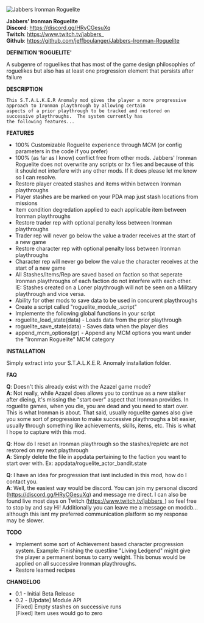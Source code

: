 
![Jabbers Ironman Roguelite](https://cdn.discordapp.com/attachments/415664512981794818/941835109521297448/Jabbers_Ironman_Roguelite.gif)  

**Jabbers' Ironman Roguelite**  
**Discord**: https://discord.gg/HRyCGesuXq  
**Twitch**: https://www.twitch.tv/jabbers_  
**Github**: https://github.com/jeffboulanger/Jabbers-Ironman-Roguelite  

**DEFINITION 'ROGUELITE'** 
 
A subgenre of roguelikes that has most of the game design philosophies of roguelikes but also has at least one progression element that persists after failure

**DESCRIPTION**

    This S.T.A.L.K.E.R Anomaly mod gives the player a more progressive approach to Ironman playthrough by allowing certain 
    aspects of a prior playthrough to be tracked and restored on successive playthroughs.  The system currently has 
    the following features...

**FEATURES**

- 100% Customizable Roguelite experience through MCM (or config parameters in the code if you prefer)
- 100% (as far as I know) conflict free from other mods.  Jabbers' Ironman Roguelite does not overwrite any scripts or ltx files and because of this it should not interfere with any other mods.   If it does please let me know so I can resolve.
- Restore player created stashes and items within between Ironman playthroughs
 - Player stashes are be marked on your PDA map just stash locations from missions
 - Item condition degredation applied to each applicable item between Ironman playthroughs
- Restore trader rep with optional penalty loss between Ironman playthroughs
 - Trader rep will never go below the value a trader receives at the start of a new game
- Restore character rep with optional penalty loss between Ironman playthroughs
 - Character rep will never go below the value the character receives at the start of a new game
- All Stashes/Items/Rep are saved based on faction so that seperate Ironman playthroughs of each faction do not interfere with each other.  IE: Stashes created on a Loner playthrough will not be seen on a Military playthrough and vice versa.
- Ability for other mods to save data to be used in concurent playthroughs
 - Create a script called "roguelite_module_<your module name>.script" 
 - Implemente the following global functions in your script
  - roguelite_load_state(data) - Loads data from the prior playthrough
  - roguelite_save_state(data) - Saves data when the player dies
  - append_mcm_options(gr) - Append any MCM options you want under the "Ironman Roguelite" MCM category

**INSTALLATION**

Simply extract into your S.T.A.L.K.E.R. Anomaly installation folder.

**FAQ**

**Q**: Doesn't this already exist with the Azazel game mode?  
**A**: Not really, while Azazel does allows you to continue as a new stalker after dieing, it's missing the "start over" aspect that Ironman provides.  In roguelite games, when you die, you are dead and you need to start over.  This is what Ironman is about.  That said, usually roguelite games also give you some sort of progression to make successive playthroughs a bit easier, usually through something like achievements, skills, items, etc.  This is what I hope to capture with this mod.

**Q**: How do I reset an Ironman playthrough so the stashes/rep/etc are not restored on my next playthrough  
**A**: Simply delete the file in appdata pertaining to the faction you want to start over with.  Ex: appdata/roguelite_actor_bandit.state
    
**Q**: I have an idea for progression that isnt included in this mod, how do I contact you.  
**A**: Well, the easiest way would be discord.  You can join my personal discord (https://discord.gg/HRyCGesuXq) and message me direct. I can also be found live most days on Twitch (https://www.twitch.tv/jabbers_) so feel free to stop by and say Hi! Additionally you can leave me a message on moddb... although this isnt my preferred communication platform so my response may be slower.   
    
**TODO**

- Implement some sort of Achievement based character progression system.  Example: Finishing the questline "Living Ledgend" might give the player a permanent bonus to carry weight.  This bonus would be applied on all successive Ironman playthroughs.  
- Restore learned recipes

**CHANGELOG**

- 0.1 - Initial Beta Release  
- 0.2 - [Update] Module API  
        [Fixed] Empty stashes on successive runs  
        [Fixed] Item uses would go to zero  

